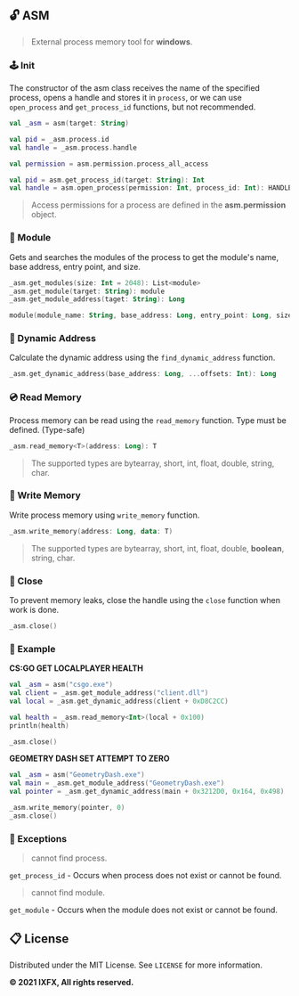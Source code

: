 ## 🔓 ASM
> External process memory tool for **windows**.

### 🕹 Init
The constructor of the asm class receives the name of the specified process, opens a handle and stores it in ```process```, or we can use ```open_process``` and ```get_process_id``` functions, but not recommended.
```kotlin
val _asm = asm(target: String)

val pid = _asm.process.id
val handle = _asm.process.handle
```
```kotlin
val permission = asm.permission.process_all_access

val pid = asm.get_process_id(target: String): Int
val handle = asm.open_process(permission: Int, process_id: Int): HANDLE
```

> Access permissions for a process are defined in the **asm.permission** object.

### 📎 Module
Gets and searches the modules of the process to get the module's name, base address, entry point, and size.
```kotlin
_asm.get_modules(size: Int = 2048): List<module>
_asm.get_module(target: String): module
_asm.get_module_address(taget: String): Long

module(module_name: String, base_address: Long, entry_point: Long, size: Int)
```

### 🔬 Dynamic Address
Calculate the dynamic address using the ```find_dynamic_address``` function.
```kotlin
_asm.get_dynamic_address(base_address: Long, ...offsets: Int): Long
```
### 💿 Read Memory
Process memory can be read using the ```read_memory``` function. Type must be defined. (Type-safe)
```kotlin
_asm.read_memory<T>(address: Long): T
```

> The supported types are bytearray, short, int, float, double, string, char.

### 🔨 Write Memory
Write process memory using ```write_memory``` function.
```kotlin
_asm.write_memory(address: Long, data: T)
```
> The supported types are bytearray, short, int, float, double, **boolean**, string, char.

### 🔌 Close
To prevent memory leaks, close the handle using the ```close``` function when work is done.
```kotlin
_asm.close()
```

### 🧰 Example
**CS:GO GET LOCALPLAYER HEALTH**
```kotlin
val _asm = asm("csgo.exe")
val client = _asm.get_module_address("client.dll")
val local = _asm.get_dynamic_address(client + 0xD8C2CC)

val health = _asm.read_memory<Int>(local + 0x100)
println(health)

_asm.close()
```

**GEOMETRY DASH SET ATTEMPT TO ZERO**
```kotlin
val _asm = asm("GeometryDash.exe")
val main = _asm.get_module_address("GeometryDash.exe")
val pointer = _asm.get_dynamic_address(main + 0x3212D0, 0x164, 0x498)

_asm.write_memory(pointer, 0)
_asm.close()
```

### 📌 Exceptions
> cannot find process.

```get_process_id``` - Occurs when process does not exist or cannot be found.

> cannot find module.

```get_module``` - Occurs when the module does not exist or cannot be found.


## 📋 License
Distributed under the MIT License. See ```LICENSE``` for more information.

**© 2021 IXFX, All rights reserved.**
